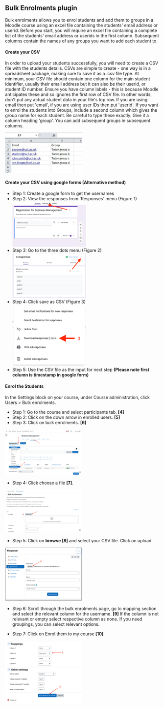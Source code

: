 <h2>Bulk Enrolments plugin</h2>

Bulk enrolments allows you to enrol students and add them to groups in a Moodle course using an excel file containing the students' email address or userid. Before you start, you will require an excel file containing a complete list of the students' email address or userids in the first column. Subsequent columns contain the names of any groups you want to add each student to.

<h4>Create your CSV</h4>

In order to upload your students successfully, you will need to create a CSV file with the students details. CSVs are simple to create - one way is in a spreadsheet package, making sure to save it as a .csv file type. At minimum, your CSV file should contain one column for the main student identifier, usually their email address but it can also be their userid, or student ID number. Ensure you have column labels - this is because Moodle anticipates these and so ignores the first row of CSV file. In other words, don't put any actual student data in your file's top row. If you are using email then put 'email', if you are using user IDs then put 'userid'. If you want to enrol the students into Groups, include a second column which gives the group name for each student. Be careful to type these exactly. Give it a column heading 'group'. You can add subsequent groups in subsequent columns.


<img src="https://raw.githubusercontent.com/LEARN-LK/lms/master/img/bulk/bulk_upload_csv.webp" style="max-width: 100%;width: 50%;">

<h4>Create your CSV using google forms (Alternative method)</h4>

<ul><li>Step 1: Create a google form to get the usernames</li>
<li>Step 2: View the responses from 'Responses' menu (Figure 1)</li>
 
  <img src="https://raw.githubusercontent.com/LEARN-LK/lms/master/img/bulk/regform.png" style="max-width: 100%;width: 50%;">
<li>Step 3: Go to the three dots menu (Figure 2)</li>
 
  <img src="https://raw.githubusercontent.com/LEARN-LK/lms/master/img/bulk/responses.png" style="max-width: 100%;width: 50%;">
<li>Step 4: Click save as CSV (Figure 3)</li>

  <img src="https://raw.githubusercontent.com/LEARN-LK/lms/master/img/bulk/save_as_csv.png" style="max-width: 100%;width: 50%;">
<li>Step 5: Use the CSV file as the input for next step <b>(Please note first column is timestamp in google form)</b></li></ul>

<h4>Enrol the Students</h4>

In the Settings block on your course, under Course administration, click Users > Bulk enrolments.

<!-- Select Choose a file and upload your CSV file. Make sure Role to assign is left as student. 
Set First column contains to reflect they type of data you have used in your spreadsheet, either the students' email address, userid or ID number. If you need to create groups, ensure Create group(s) if needed is set to Yes. If you would like to create groupings in your course, based on the groups that the students will been placed into, ensure Create grouping(s) if needed is kept to yes. If you do not want to create groupings, set this to No. To receive an email report confirming which students have been enrolled and which groups they have been placed into, keep Send me a mail report set to Yes. Click Enrol them to my course. Check the students have been enrolled in their groups by going to the Settings menu and under Course Administration click on Users then Groups. You should see the groups listed, followed by the number of students in each group in brackets. You can also bulk unenrol students from your course by clicking on Bulk unenrolments in the block, and following the instructions above. -->





 - Step 1: Go to the course and select participants tab. **[4]**
 - Step 2: Click on the down arrow in enrolled users. **[5]**
 - Step 3: Click on bulk enrolments. **[6]**

<img src="https://raw.githubusercontent.com/LEARN-LK/lms/master/img/bulk/bulk_enroll1.png" style="max-width: 100%;width: 50%;">
  
 - Step 4: Click choose a file **[7]**.
    
 <img src="https://raw.githubusercontent.com/LEARN-LK/lms/master/img/bulk/bulk_enroll2.png" style="max-width: 100%;width: 50%;">
  
 - Step 5: Click on **browse [8]** and select your CSV file. Click on upload.

 <img src="https://raw.githubusercontent.com/LEARN-LK/lms/master/img/bulk/bulk_enroll3.png" style="max-width: 100%;width: 50%;">

 - Step 6: Scroll through the bulk enrolments page, go to mapping section and select the relevant column for the username. **[9]** If the column is not relevant or empty select respective column as none. If you need groupings, you can select relevant options.

 - Step 7: Click on Enrol them to my course **[10]**

<img src="https://raw.githubusercontent.com/LEARN-LK/lms/master/img/bulk/bulk_enroll5.png" style="max-width: 100%;width: 50%;">
